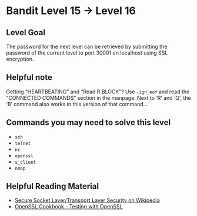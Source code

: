 # Bandit Level 15 → Level 16

## Level Goal

The password for the next level can be retrieved by submitting the password of the current level to port 30001 on localhost using SSL encryption.

## Helpful note

Getting “HEARTBEATING” and “Read R BLOCK”? Use `-ign_eof` and read the “CONNECTED COMMANDS” section in the manpage. Next to ‘R’ and ‘Q’, the ‘B’ command also works in this version of that command…

## Commands you may need to solve this level

- `ssh`
- `telnet`
- `nc`
- `openssl`
- `s_client`
- `nmap`

## Helpful Reading Material

- [Secure Socket Layer/Transport Layer Security on Wikipedia](https://en.wikipedia.org/wiki/Transport_Layer_Security)
- [OpenSSL Cookbook - Testing with OpenSSL](https://www.feistyduck.com/books/openssl-cookbook/)
